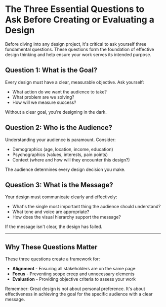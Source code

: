 # The Three Essential Questions to Ask Before Creating or Evaluating a Design

Before diving into any design project, it's critical to ask yourself three fundamental questions. These questions form the foundation of effective design thinking and help ensure your work serves its intended purpose.

## Question 1: What is the Goal?

Every design must have a clear, measurable objective. Ask yourself:

- What action do we want the audience to take?
- What problem are we solving?
- How will we measure success?

Without a clear goal, you're designing in the dark.

## Question 2: Who is the Audience?

Understanding your audience is paramount. Consider:

- Demographics (age, location, income, education)
- Psychographics (values, interests, pain points)
- Context (where and how will they encounter this design?)

The audience determines every design decision you make.

## Question 3: What is the Message?

Your design must communicate clearly and effectively:

- What's the single most important thing the audience should understand?
- What tone and voice are appropriate?
- How does the visual hierarchy support the message?

If the message isn't clear, the design has failed.

---

## Why These Questions Matter

These three questions create a framework for:

- **Alignment** - Ensuring all stakeholders are on the same page
- **Focus** - Preventing scope creep and unnecessary elements
- **Evaluation** - Providing objective criteria to assess your work

Remember: Great design is not about personal preference. It's about effectiveness in achieving the goal for the specific audience with a clear message.
